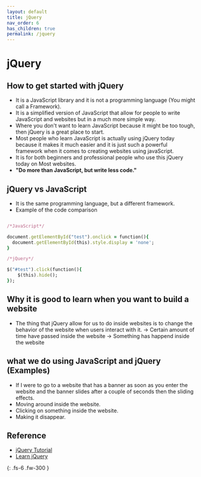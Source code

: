 ```yaml
---
layout: default
title: jQuery
nav_order: 6
has_children: true
permalink: /jquery
---
```


# jQuery
## How to get started with jQuery 
- It is a JavaScript library and it is not a programming language (You might call a Framework). 
- It is a simplified version of JavaScript that allow for people to write JavaScript and websites but in a much more simple way. 
- Where you don't want to learn JavaScript because it might be too tough, then jQuery is a great place to start.
- Most people who learn JavaScript is actually using jQuery today because it makes it much easier and it is just such a powerful framework when it comes to creating websites using javaScript.
- It is for both beginners and professional people who use this jQuery today on Most websites.
- <b>"Do more than JavaScript, but write less code."</b>

## jQuery vs JavaScript
- It is the same programming language, but a different framework. 
- Example of the code comparison 
```ruby 

/*JavaScript*/ 

document.getElementById("test").onclick = function(){
  document.getElementById(this).style.display = 'none';
}

/*jQuery*/ 

$("#test").click(function(){
    $(this).hide(); 
});

```
## Why it is good to learn when you want to build a website
- The thing that jQuery allow for us to do inside websites is to change the behavior of the website when users interact with it.
-> Certain amount of time have passed inside the website 
-> Something has happend inside the website


## what we do using JavaScript and jQuery (Examples) 
- If I were to go to a website that has a banner as soon as you enter the website and the banner slides after a couple of seconds then the sliding effects.
- Moving around inside the website. 
- Clicking on something inside the website.
- Making it disappear. 

## Reference 
* [jQuery Tutorial](https://www.youtube.com/playlist?list=PL0eyrZgxdwhy7byLHsVkuhtRV_IpoJU7n)
* [Learn jQuery](https://learn.jquery.com/about-jquery)

{: .fs-6 .fw-300 }

